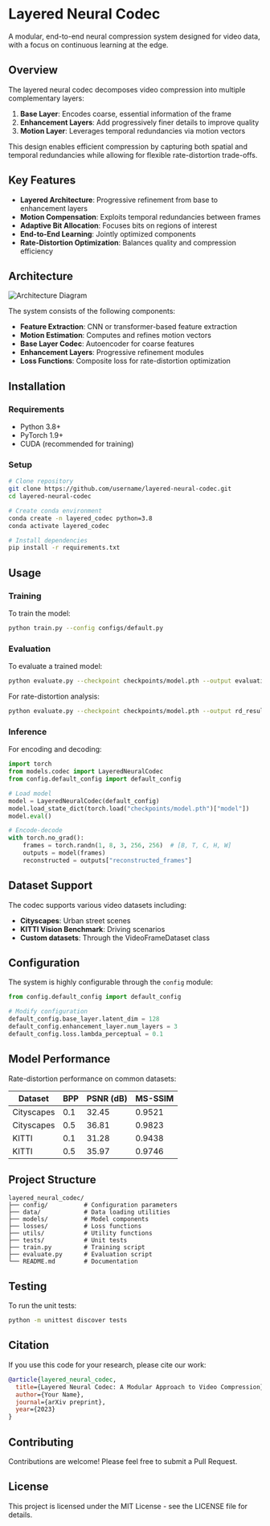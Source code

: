 # Layered Neural Codec

A modular, end-to-end neural compression system designed for video data, with a focus on continuous learning at the edge.

## Overview

The layered neural codec decomposes video compression into multiple complementary layers:

1. **Base Layer**: Encodes coarse, essential information of the frame
2. **Enhancement Layers**: Add progressively finer details to improve quality
3. **Motion Layer**: Leverages temporal redundancies via motion vectors

This design enables efficient compression by capturing both spatial and temporal redundancies while allowing for flexible rate-distortion trade-offs.

## Key Features

- **Layered Architecture**: Progressive refinement from base to enhancement layers
- **Motion Compensation**: Exploits temporal redundancies between frames
- **Adaptive Bit Allocation**: Focuses bits on regions of interest
- **End-to-End Learning**: Jointly optimized components
- **Rate-Distortion Optimization**: Balances quality and compression efficiency

## Architecture

![Architecture Diagram](docs/architecture.png)

The system consists of the following components:

- **Feature Extraction**: CNN or transformer-based feature extraction
- **Motion Estimation**: Computes and refines motion vectors
- **Base Layer Codec**: Autoencoder for coarse features
- **Enhancement Layers**: Progressive refinement modules
- **Loss Functions**: Composite loss for rate-distortion optimization

## Installation

### Requirements

- Python 3.8+
- PyTorch 1.9+
- CUDA (recommended for training)

### Setup

```bash
# Clone repository
git clone https://github.com/username/layered-neural-codec.git
cd layered-neural-codec

# Create conda environment
conda create -n layered_codec python=3.8
conda activate layered_codec

# Install dependencies
pip install -r requirements.txt
```

## Usage

### Training

To train the model:

```bash
python train.py --config configs/default.py
```

### Evaluation

To evaluate a trained model:

```bash
python evaluate.py --checkpoint checkpoints/model.pth --output evaluation_results
```

For rate-distortion analysis:

```bash
python evaluate.py --checkpoint checkpoints/model.pth --output rd_results --mode rd_curve
```

### Inference

For encoding and decoding:

```python
import torch
from models.codec import LayeredNeuralCodec
from config.default_config import default_config

# Load model
model = LayeredNeuralCodec(default_config)
model.load_state_dict(torch.load("checkpoints/model.pth")["model"])
model.eval()

# Encode-decode
with torch.no_grad():
    frames = torch.randn(1, 8, 3, 256, 256)  # [B, T, C, H, W]
    outputs = model(frames)
    reconstructed = outputs["reconstructed_frames"]
```

## Dataset Support

The codec supports various video datasets including:

- **Cityscapes**: Urban street scenes
- **KITTI Vision Benchmark**: Driving scenarios
- **Custom datasets**: Through the VideoFrameDataset class

## Configuration

The system is highly configurable through the `config` module:

```python
from config.default_config import default_config

# Modify configuration
default_config.base_layer.latent_dim = 128
default_config.enhancement_layer.num_layers = 3
default_config.loss.lambda_perceptual = 0.1
```

## Model Performance

Rate-distortion performance on common datasets:

| Dataset | BPP | PSNR (dB) | MS-SSIM |
|---------|-----|-----------|---------|
| Cityscapes | 0.1 | 32.45 | 0.9521 |
| Cityscapes | 0.5 | 36.81 | 0.9823 |
| KITTI | 0.1 | 31.28 | 0.9438 |
| KITTI | 0.5 | 35.97 | 0.9746 |

## Project Structure

```
layered_neural_codec/
├── config/          # Configuration parameters
├── data/            # Data loading utilities
├── models/          # Model components
├── losses/          # Loss functions
├── utils/           # Utility functions
├── tests/           # Unit tests
├── train.py         # Training script
├── evaluate.py      # Evaluation script
└── README.md        # Documentation
```

## Testing

To run the unit tests:

```bash
python -m unittest discover tests
```

## Citation

If you use this code for your research, please cite our work:

```bibtex
@article{layered_neural_codec,
  title={Layered Neural Codec: A Modular Approach to Video Compression},
  author={Your Name},
  journal={arXiv preprint},
  year={2023}
}
```

## Contributing

Contributions are welcome! Please feel free to submit a Pull Request.

## License

This project is licensed under the MIT License - see the LICENSE file for details.
